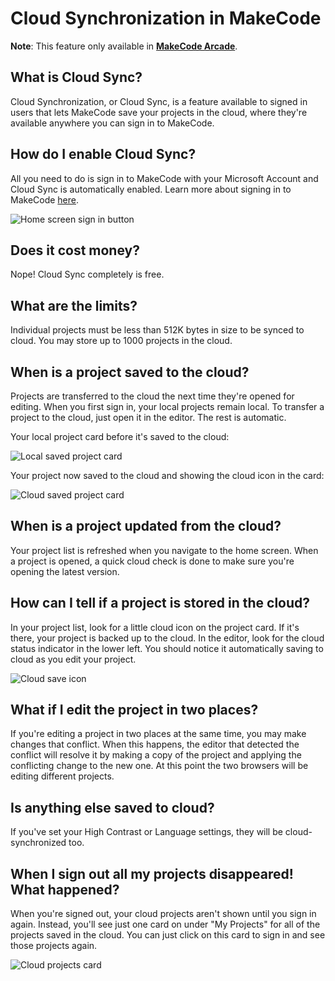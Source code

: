 # Cloud Synchronization in MakeCode

**Note**: This feature only available in [**MakeCode Arcade**](https://arcade.makecode.com).

## What is Cloud Sync?

Cloud Synchronization, or Cloud Sync, is a feature available to signed in users that lets MakeCode save your projects in the cloud, where they're available anywhere you can sign in to MakeCode.

## How do I enable Cloud Sync?

All you need to do is sign in to MakeCode with your Microsoft Account and Cloud Sync is automatically enabled. Learn more about signing in to MakeCode [here](/identity/sign-in).

![Home screen sign in button](/static/identity/sign-in-button.jpg)

## Does it cost money?

Nope! Cloud Sync completely is free.

## What are the limits?

Individual projects must be less than 512K bytes in size to be synced to cloud. You may store up to 1000 projects in the cloud.

## When is a project saved to the cloud?

Projects are transferred to the cloud the next time they're opened for editing. When you first sign in, your local projects remain local. To transfer a project to the cloud, just open it in the editor. The rest is automatic.

Your local project card before it's saved to the cloud:

![Local saved project card](/static/identity/local-saved-project.jpg)

Your project now saved to the cloud and showing the cloud icon in the card:

![Cloud saved project card](/static/identity/cloud-saved-project.jpg)

## When is a project updated from the cloud?

Your project list is refreshed when you navigate to the home screen. When a project is opened, a quick cloud check is done to make sure you're opening the latest version.

## How can I tell if a project is stored in the cloud?

In your project list, look for a little cloud icon on the project card. If it's there, your project is backed up to the cloud. In the editor, look for the cloud status indicator in the lower left. You should notice it automatically saving to cloud as you edit your project.

![Cloud save icon](/static/identity/cloud-save-icon.jpg)

## What if I edit the project in two places?

If you're editing a project in two places at the same time, you may make changes that conflict. When this happens, the editor that detected the conflict will resolve it by making a copy of the project and applying the conflicting change to the new one. At this point the two browsers will be editing different projects.

## Is anything else saved to cloud?

If you've set your High Contrast or Language settings, they will be cloud-synchronized too.

## When I sign out all my projects disappeared! What happened?

When you're signed out, your cloud projects aren't shown until you sign in again. Instead, you'll see just one card on under "My Projects" for all of the projects saved in the cloud. You can just click on this card to sign in and see those projects again.

![Cloud projects card](/static/identity/cloud-projects-card.jpg)
